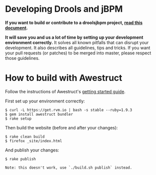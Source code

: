 Developing Drools and jBPM
==========================

**If you want to build or contribute to a droolsjbpm project, [read this document](https://github.com/droolsjbpm/droolsjbpm-build-bootstrap/blob/master/README.md).**

**It will save you and us a lot of time by setting up your development environment correctly.**
It solves all known pitfalls that can disrupt your development.
It also describes all guidelines, tips and tricks.
If you want your pull requests (or patches) to be merged into master, please respect those guidelines.

# How to build with Awestruct

Follow the instructions of Awestruct's [getting started guide](http://awestruct.org/getting_started/).

First set up your environment correctly:

    $ curl -L https://get.rvm.io | bash -s stable --ruby=1.9.3
    $ gem install awestruct bundler
    $ rake setup

Then build the website (before and after your changes):

    $ rake clean build
    $ firefox _site/index.html

And publish your changes:

    $ rake publish

    Note: this doesn't work, use `./build.sh publish` instead.
